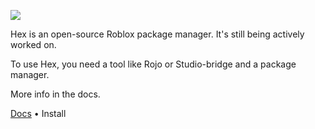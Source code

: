 ![](https://img.shields.io/badge/Status-Alpha-green.svg)

Hex is an open-source Roblox package manager. It's still being actively worked on.

To use Hex, you need a tool like Rojo or Studio-bridge and a package
manager.

More info in the docs.

[Docs](docs/) • Install
